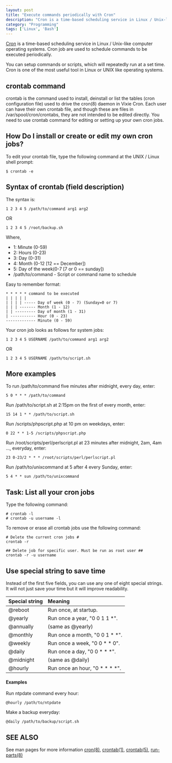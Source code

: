 ```yaml
---
layout: post
title: "Execute commands periodically with Cron"
description: "Cron is a time-based scheduling service in Linux / Unix-like computer operating systems. Cron job are used to schedule commands to be executed periodically"
category: "Programming"
tags: ['Linux', 'Bash']
---
```


[Cron](http://en.wikipedia.org/wiki/Cron) is a time-based scheduling service in Linux / Unix-like computer operating systems. Cron job are used to schedule commands to be executed periodically.

You can setup commands or scripts, which will repeatedly run at a set time. Cron is one of the most useful tool in Linux or UNIX like operating systems.

## crontab command

crontab is the command used to install, deinstall or list the tables (cron configuration file) used to drive the cron(8) daemon in Vixie Cron. Each user can have their own crontab file, and though these are files in /var/spool/cron/crontabs, they are not intended to be edited directly. You need to use crontab command for editing or setting up your own cron jobs.

## How Do I install or create or edit my own cron jobs?

To edit your crontab file, type the following command at the UNIX / Linux shell prompt:

	$ crontab -e

## Syntax of crontab (field description)

The syntax is:

	1 2 3 4 5 /path/to/command arg1 arg2
 
OR

	1 2 3 4 5 /root/backup.sh
 
Where,

- 1: Minute (0-59)
- 2: Hours (0-23)
- 3: Day (0-31)
- 4: Month (0-12 [12 == December])
- 5: Day of the week(0-7 [7 or 0 == sunday])
- /path/to/command - Script or command name to schedule

Easy to remember format:

	* * * * * command to be executed
	| | | | |
	| | | | ----- Day of week (0 - 7) (Sunday=0 or 7)
	| | | ------- Month (1 - 12)
	| | --------- Day of month (1 - 31)
	| ----------- Hour (0 - 23)
	------------- Minute (0 - 59)

Your cron job looks as follows for system jobs:

	1 2 3 4 5 USERNAME /path/to/command arg1 arg2

OR

	1 2 3 4 5 USERNAME /path/to/script.sh

## More examples

To run /path/to/command five minutes after midnight, every day, enter:

	5 0 * * * /path/to/command

Run /path/to/script.sh at 2:15pm on the first of every month, enter:

	15 14 1 * * /path/to/script.sh

Run /scripts/phpscript.php at 10 pm on weekdays, enter:

	0 22 * * 1-5 /scripts/phpscript.php

Run /root/scripts/perl/perlscript.pl at 23 minutes after midnight, 2am, 4am ..., everyday, enter:

	23 0-23/2 * * * /root/scripts/perl/perlscript.pl

Run /path/to/unixcommand at 5 after 4 every Sunday, enter:

	5 4 * * sun /path/to/unixcommand

## Task: List all your cron jobs

Type the following command:

	# crontab -l
	# crontab -u username -l

To remove or erase all crontab jobs use the following command:

	# Delete the current cron jobs #
	crontab -r

	## Delete job for specific user. Must be run as root user ##
	crontab -r -u username

## Use special string to save time

Instead of the first five fields, you can use any one of eight special strings. It will not just save your time but it will improve readability.

| Special string	| Meaning                         |
| :-------------- | :------------------------------ |
| @reboot         |	Run once, at startup.          |
| @yearly         |	Run once a year, "0 0 1 1 \*".  |
| @annually       |	(same as @yearly)              |
| @monthly        |	Run once a month, "0 0 1 \* \*". |
| @weekly         |	Run once a week, "0 0 \* \* 0".  |
| @daily          |	Run once a day, "0 0 \* \* \*".   |
| @midnight       |	(same as @daily)               |
| @hourly         |	Run once an hour, "0 \* \* \* \*". |

#### Examples

Run ntpdate command every hour:

	@hourly /path/to/ntpdate

Make a backup everyday:

	@daily /path/to/backup/script.sh


## SEE ALSO

See man pages for more information [cron(8)](http://www.manpager.com/linux/man8/cron.8.html), [crontab(1)](http://www.manpager.com/linux/man1/crontab.1.html), [crontab(5)](http://www.manpager.com/linux/man5/crontab.5.html), [run-parts(8)](http://www.manpager.com/linux/man8/run-parts.8.html)